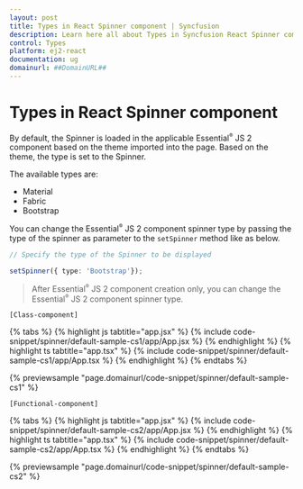 ```yaml
---
layout: post
title: Types in React Spinner component | Syncfusion
description: Learn here all about Types in Syncfusion React Spinner component of Syncfusion Essential JS 2 and more.
control: Types 
platform: ej2-react
documentation: ug
domainurl: ##DomainURL##
---
```


# Types in React Spinner component

By default, the Spinner is loaded in the applicable Essential<sup style="font-size:70%">&reg;</sup> JS 2 component based on the theme imported into the page. Based on the theme, the type is set to the Spinner.

The available types are:
* Material
* Fabric
* Bootstrap

You can change the Essential<sup style="font-size:70%">&reg;</sup> JS 2 component spinner type by passing the type of the spinner as parameter to the `setSpinner` method like as below.

```ts
// Specify the type of the Spinner to be displayed

setSpinner({ type: 'Bootstrap'});
```

> After Essential<sup style="font-size:70%">&reg;</sup> JS 2 component creation only, you can change the Essential<sup style="font-size:70%">&reg;</sup> JS 2 component spinner type.

`[Class-component]`

{% tabs %}
{% highlight js tabtitle="app.jsx" %}
{% include code-snippet/spinner/default-sample-cs1/app/App.jsx %}
{% endhighlight %}
{% highlight ts tabtitle="app.tsx" %}
{% include code-snippet/spinner/default-sample-cs1/app/App.tsx %}
{% endhighlight %}
{% endtabs %}

 {% previewsample "page.domainurl/code-snippet/spinner/default-sample-cs1" %}

`[Functional-component]`

{% tabs %}
{% highlight js tabtitle="app.jsx" %}
{% include code-snippet/spinner/default-sample-cs2/app/App.jsx %}
{% endhighlight %}
{% highlight ts tabtitle="app.tsx" %}
{% include code-snippet/spinner/default-sample-cs2/app/App.tsx %}
{% endhighlight %}
{% endtabs %}

 {% previewsample "page.domainurl/code-snippet/spinner/default-sample-cs2" %}
